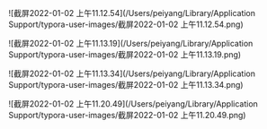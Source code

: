 

 ![截屏2022-01-02 上午11.12.54](/Users/peiyang/Library/Application Support/typora-user-images/截屏2022-01-02 上午11.12.54.png)

![截屏2022-01-02 上午11.13.19](/Users/peiyang/Library/Application Support/typora-user-images/截屏2022-01-02 上午11.13.19.png)

![截屏2022-01-02 上午11.13.34](/Users/peiyang/Library/Application Support/typora-user-images/截屏2022-01-02 上午11.13.34.png)





![截屏2022-01-02 上午11.20.49](/Users/peiyang/Library/Application Support/typora-user-images/截屏2022-01-02 上午11.20.49.png)

